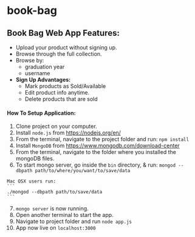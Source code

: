 # book-bag
## Book Bag Web App Features:

  * Upload your product without signing up.
  * Browse through the full collection.
  * Browse by:
      - graduation year
      - username
  * __Sign Up Advantages:__
    - Mark products as Sold/Available
    - Edit product info anytime.
    - Delete products that are sold

#### How To Setup Application:

  1. Clone project on your computer.
  2. Install ``` node.js ``` from https://nodejs.org/en/
  3. From the terminal, navigate to the project folder and run:
    ```
    npm install
    ```
  4. Install ```MongoDB``` from https://www.mongodb.com/download-center
  5. From the terminal, navigate to the folder where you installed the mongoDB files.
  6. To start mongo server, go inside the ``` bin ``` directory, & run:
    ```
    mongod --dbpath path/to/where/you/want/to/save/data
    ```
    
    Mac OSX users run:
    ```
    ./mongod --dbpath path/to/save/data
    ```
  7. ``` mongo server ``` is now running.
  8. Open another terminal to start the app.
  9. Navigate to project folder and run ```node app.js ```
  10. App now live on ```localhost:3000```
